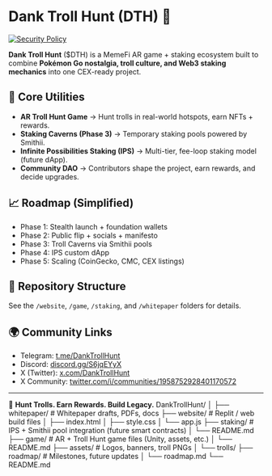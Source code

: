 # Dank Troll Hunt (DTH) 🧌

[![Security Policy](https://img.shields.io/badge/Security-Policy-blue)](./SECURITY.md)

**Dank Troll Hunt** ($DTH) is a MemeFi AR game + staking ecosystem built to combine **Pokémon Go nostalgia, troll culture, and Web3 staking mechanics** into one CEX-ready project.  

## 🌟 Core Utilities
- **AR Troll Hunt Game** → Hunt trolls in real-world hotspots, earn NFTs + rewards.
- **Staking Caverns (Phase 3)** → Temporary staking pools powered by Smithii.
- **Infinite Possibilities Staking (IPS)** → Multi-tier, fee-loop staking model (future dApp).
- **Community DAO** → Contributors shape the project, earn rewards, and decide upgrades.

## 📈 Roadmap (Simplified)
- Phase 1: Stealth launch + foundation wallets
- Phase 2: Public flip + socials + manifesto
- Phase 3: Troll Caverns via Smithii pools
- Phase 4: IPS custom dApp
- Phase 5: Scaling (CoinGecko, CMC, CEX listings)

## 📂 Repository Structure
See the `/website`, `/game`, `/staking`, and `/whitepaper` folders for details.

## 🌍 Community Links
- Telegram: [t.me/DankTrollHunt](https://t.me/DankTrollHunt)
- Discord: [discord.gg/S6jqEYyX](https://discord.gg/S6jqEYyX)
- X (Twitter): [x.com/DankTrollHunt](https://x.com/DankTrollHunt)
- X Community: [twitter.com/i/communities/1958752928401170572](https://twitter.com/i/communities/1958752928401170572)

---

🧌 **Hunt Trolls. Earn Rewards. Build Legacy.**
DankTrollHunt/
│
├── whitepaper/              # Whitepaper drafts, PDFs, docs
├── website/                 # Replit / web build files
│   ├── index.html
│   ├── style.css
│   └── app.js
├── staking/                 # IPS + Smithii pool integration (future smart contracts)
│   └── README.md
├── game/                    # AR + Troll Hunt game files (Unity, assets, etc.)
│   └── README.md
├── assets/                  # Logos, banners, troll PNGs
│   └── trolls/
├── roadmap/                 # Milestones, future updates
│   └── roadmap.md
└── README.md
